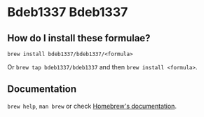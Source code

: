 # Bdeb1337 Bdeb1337

## How do I install these formulae?

`brew install bdeb1337/bdeb1337/<formula>`

Or `brew tap bdeb1337/bdeb1337` and then `brew install <formula>`.

## Documentation

`brew help`, `man brew` or check [Homebrew's documentation](https://docs.brew.sh).
